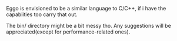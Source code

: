 Eggo is envisioned to be a similar language to C/C++, if i have the capabiities too carry that out.

The bin/ directory might be a bit messy tho.
Any suggestions will be appreciated(except for performance-related ones).
